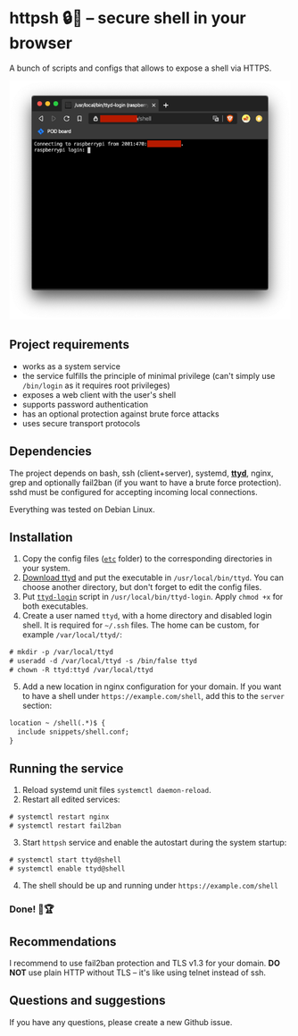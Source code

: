 # httpsh 🔒🐚 – secure shell in your browser
A bunch of scripts and configs that allows to expose a shell via HTTPS.

![httpsh_screenshot](assets/httpsh.png)

## Project requirements
* works as a system service
* the service fulfills the principle of minimal privilege (can't simply use `/bin/login` as it requires root privileges)
* exposes a web client with the user's shell
* supports password authentication
* has an optional protection against brute force attacks
* uses secure transport protocols

## Dependencies
The project depends on bash, ssh (client+server), systemd, **[ttyd](https://tsl0922.github.io/ttyd/)**, nginx, grep and optionally fail2ban (if you want to have a brute force protection). sshd must be configured for accepting incoming local connections.

Everything was tested on Debian Linux.

## Installation
1. Copy the config files ([`etc`](etc) folder) to the corresponding directories in your system.
2. [Download ttyd](https://github.com/tsl0922/ttyd/releases) and put the executable in `/usr/local/bin/ttyd`. You can choose another directory, but don't forget to edit the config files.
3. Put [`ttyd-login`](usr/local/bin/ttyd-login) script in `/usr/local/bin/ttyd-login`. Apply `chmod +x` for both executables.
4. Create a user named `ttyd`, with a home directory and disabled login shell. It is required for `~/.ssh` files. The home can be custom, for example `/var/local/ttyd/`:
```
# mkdir -p /var/local/ttyd
# useradd -d /var/local/ttyd -s /bin/false ttyd
# chown -R ttyd:ttyd /var/local/ttyd
```
5. Add a new location in nginx configuration for your domain. If you want to have a shell under `https://example.com/shell`, add this to the `server` section:
```
location ~ /shell(.*)$ {
  include snippets/shell.conf;
}
```

## Running the service
1. Reload systemd unit files `systemctl daemon-reload`.
2. Restart all edited services:
```
# systemctl restart nginx
# systemctl restart fail2ban
```
3. Start `httpsh` service and enable the autostart during the system startup:
```
# systemctl start ttyd@shell
# systemctl enable ttyd@shell
```
4. The shell should be up and running under `https://example.com/shell`

### **Done! 🎉🏆**

## Recommendations
I recommend to use fail2ban protection and TLS v1.3 for your domain. **DO NOT** use plain HTTP without TLS – it's like using telnet instead of ssh.

## Questions and suggestions
If you have any questions, please create a new Github issue.
